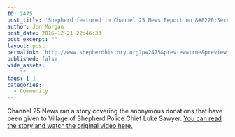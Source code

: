```yaml
---
ID: 2475
post_title: 'Shepherd featured in Channel 25 News Report on &#8220;Secret Santas&#8221;'
author: Jon Morgan
post_date: 2016-12-21 22:46:33
post_excerpt: ""
layout: post
permalink: 'http://www.shepherdhistory.org?p=2475&preview=true&preview_id=2475'
published: false
wide_assets:
  - ""
tags: [ ]
categories:
  - Community
---
```

Channel 25 News ran a story covering the anonymous donations that have been given to Village of Shepherd Police Chief Luke Sawyer. <a href="http://nbc25news.com/news/local/secret-santas-give-back-to-families-in-the-village-of-shepherd">You can read the story and watch the original video here.</a>